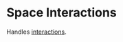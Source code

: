 # Space Interactions

Handles [interactions](https://discord.com/developers/docs/interactions/slash-commands).
